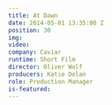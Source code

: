 ```yaml
---
title: At Dawn
date: 2014-05-01 13:35:00 Z
position: 30
img: 
video: 
company: Caviar
runtime: Short Film
director: Oliver Wolf
producers: Katie Dolan
role: Production Manager
is-featured: 
---
```


